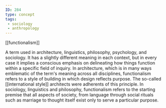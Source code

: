 ```yaml
---
ID: 284
type: concept
tags: 
 - sociology
 - anthropology
---
```


[[functionalism]]

 A term used
in architecture, linguistics, philosophy, psychology, and sociology. It
has a slightly different meaning in each context, but in every case it
implies a conscious emphasis on delineating how things function within a
specific field of inquiry. In architecture, which is in many ways
emblematic of the term's meaning across all disciplines, functionalism
refers to a style of building in which design reflects purpose. The
so-called [[international style]] architects were
adherents of this principle. In sociology, linguistics and philosophy,
functionalism refers to the starting premise that all aspects of
society, from language through social rituals such as marriage to
thought itself exist only to serve a particular purpose.
